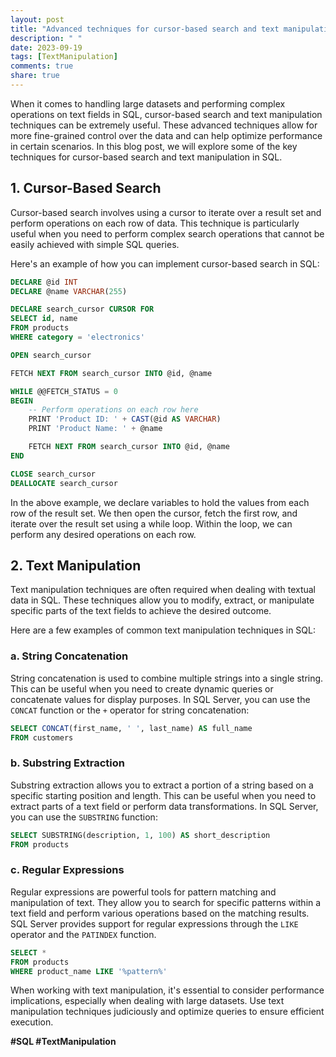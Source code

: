 ```yaml
---
layout: post
title: "Advanced techniques for cursor-based search and text manipulation in SQL"
description: " "
date: 2023-09-19
tags: [TextManipulation]
comments: true
share: true
---
```


When it comes to handling large datasets and performing complex operations on text fields in SQL, cursor-based search and text manipulation techniques can be extremely useful. These advanced techniques allow for more fine-grained control over the data and can help optimize performance in certain scenarios. In this blog post, we will explore some of the key techniques for cursor-based search and text manipulation in SQL.

## 1. Cursor-Based Search

Cursor-based search involves using a cursor to iterate over a result set and perform operations on each row of data. This technique is particularly useful when you need to perform complex search operations that cannot be easily achieved with simple SQL queries.

Here's an example of how you can implement cursor-based search in SQL:

```sql
DECLARE @id INT
DECLARE @name VARCHAR(255)

DECLARE search_cursor CURSOR FOR
SELECT id, name
FROM products
WHERE category = 'electronics'

OPEN search_cursor

FETCH NEXT FROM search_cursor INTO @id, @name

WHILE @@FETCH_STATUS = 0
BEGIN
    -- Perform operations on each row here
    PRINT 'Product ID: ' + CAST(@id AS VARCHAR)
    PRINT 'Product Name: ' + @name

    FETCH NEXT FROM search_cursor INTO @id, @name
END

CLOSE search_cursor
DEALLOCATE search_cursor
```

In the above example, we declare variables to hold the values from each row of the result set. We then open the cursor, fetch the first row, and iterate over the result set using a while loop. Within the loop, we can perform any desired operations on each row.

## 2. Text Manipulation

Text manipulation techniques are often required when dealing with textual data in SQL. These techniques allow you to modify, extract, or manipulate specific parts of the text fields to achieve the desired outcome.

Here are a few examples of common text manipulation techniques in SQL:

### a. String Concatenation

String concatenation is used to combine multiple strings into a single string. This can be useful when you need to create dynamic queries or concatenate values for display purposes. In SQL Server, you can use the `CONCAT` function or the `+` operator for string concatenation:

```sql
SELECT CONCAT(first_name, ' ', last_name) AS full_name
FROM customers
```
### b. Substring Extraction

Substring extraction allows you to extract a portion of a string based on a specific starting position and length. This can be useful when you need to extract parts of a text field or perform data transformations. In SQL Server, you can use the `SUBSTRING` function:

```sql
SELECT SUBSTRING(description, 1, 100) AS short_description
FROM products
```

### c. Regular Expressions

Regular expressions are powerful tools for pattern matching and manipulation of text. They allow you to search for specific patterns within a text field and perform various operations based on the matching results. SQL Server provides support for regular expressions through the `LIKE` operator and the `PATINDEX` function.

```sql
SELECT *
FROM products
WHERE product_name LIKE '%pattern%'
```

When working with text manipulation, it's essential to consider performance implications, especially when dealing with large datasets. Use text manipulation techniques judiciously and optimize queries to ensure efficient execution.

**#SQL #TextManipulation**